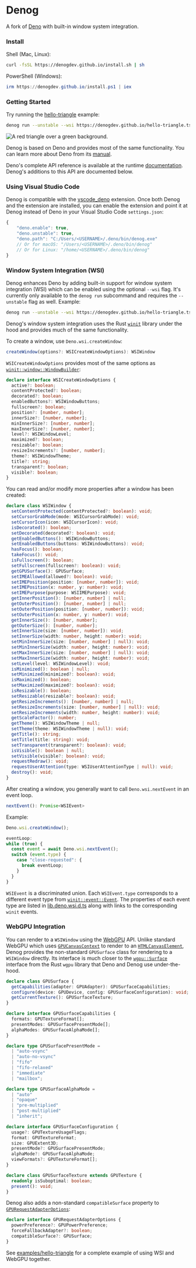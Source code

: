 # Denog

A fork of [Deno](https://github.com/denoland/deno) with built-in window system
integration.

### Install

Shell (Mac, Linux):

```sh
curl -fsSL https://denogdev.github.io/install.sh | sh
```

PowerShell (Windows):

```powershell
irm https://denogdev.github.io/install.ps1 | iex
```

### Getting Started

Try running the
[hello-triangle](https://github.com/denogdev/denogdev.github.io/blob/main/hello-triangle.ts)
example:

```sh
denog run --unstable --wsi https://denogdev.github.io/hello-triangle.ts
```

![A red triangle over a green background.](./examples/hello-triangle/screenshot.png)

Denog is based on Deno and provides most of the same functionality. You can
learn more about Deno from its [manual](https://deno.land/manual).

Deno's complete API reference is available at the runtime
[documentation](https://doc.deno.land). Denog's additions to this API are
documented below.

### Using Visual Studio Code

Denog is compatible with the
[vscode_deno](https://marketplace.visualstudio.com/items?itemName=denoland.vscode-deno)
extension. Once both Denog and the extension are installed, you can enable the
extension and point it at Denog instead of Deno in your Visual Studio Code
`settings.json`:

```js
{
    "deno.enable": true,
    "deno.unstable": true,
    "deno.path": "C:/Users/<USERNAME>/.deno/bin/denog.exe"
    // Or for macOS: "/Users/<USERNAME>/.deno/bin/denog"
    // Or for Linux: "/home/<USERNAME>/.deno/bin/denog"
}
```

### Window System Integration (WSI)

Denog enhances Deno by adding built-in support for window system integration
(WSI) which can be enabled using the optional `--wsi` flag. It's currently only
available to the `denog run` subcommand and requires the `--unstable` flag as
well. Example:

```sh
denog run --unstable --wsi https://denogdev.github.io/hello-triangle.ts
```

Denog's window system integration uses the Rust
[`winit`](https://docs.rs/winit/0.28.1/winit/) library under the hood and
provides much of the same functionality.

To create a window, use `Deno.wsi.createWindow`:

```ts
createWindow(options?: WSICreateWindowOptions): WSIWindow
```

`WSICreateWindowOptions` provides most of the same options as
[`winit::window::WindowBuilder`](https://docs.rs/winit/0.28.1/winit/window/struct.WindowBuilder.html):

```ts
declare interface WSICreateWindowOptions {
  active?: boolean;
  contentProtected?: boolean;
  decorated?: boolean;
  enabledButtons?: WSIWindowButtons;
  fullscreen?: boolean;
  position?: [number, number];
  innerSize?: [number, number];
  minInnerSize?: [number, number];
  maxInnerSize?: [number, number];
  level?: WSIWindowLevel;
  maximized?: boolean;
  resizable?: boolean;
  resizeIncrements?: [number, number];
  theme?: WSIWindowTheme;
  title?: string;
  transparent?: boolean;
  visible?: boolean;
}
```

You can read and/or modify more properties after a window has been created:

```ts
declare class WSIWindow {
  setContentProtected(contentProtected?: boolean): void;
  setCursorGrabMode(mode: WSICursorGrabMode): void;
  setCursorIcon(icon: WSICursorIcon): void;
  isDecorated(): boolean;
  setDecorated(decorated?: boolean): void;
  getEnabledButtons(): WSIWindowButtons;
  setEnabledButtons(buttons: WSIWindowButtons): void;
  hasFocus(): boolean;
  takeFocus(): void;
  isFullscreen(): boolean;
  setFullscreen(fullscreen?: boolean): void;
  getGPUSurface(): GPUSurface;
  setIMEAllowed(allowed?: boolean): void;
  setIMEPosition(position: [number, number]): void;
  setIMEPosition(x: number, y: number): void;
  setIMEPurpose(purpose: WSIIMEPurpose): void;
  getInnerPosition(): [number, number] | null;
  getOuterPosition(): [number, number] | null;
  setOuterPosition(position: [number, number]): void;
  setOuterPosition(x: number, y: number): void;
  getInnerSize(): [number, number];
  getOuterSize(): [number, number];
  setInnerSize(size: [number, number]): void;
  setInnerSize(width: number, height: number): void;
  setMinInnerSize(size: [number, number] | null): void;
  setMinInnerSize(width: number, height: number): void;
  setMaxInnerSize(size: [number, number] | null): void;
  setMaxInnerSize(width: number, height: number): void;
  setLevel(level: WSIWindowLevel): void;
  isMinimized(): boolean | null;
  setMinimized(minimized?: boolean): void;
  isMaximized(): boolean;
  setMaximized(maximized?: boolean): void;
  isResizable(): boolean;
  setResizable(resizable?: boolean): void;
  getResizeIncrements(): [number, number] | null;
  setResizeIncrements(size: [number, number] | null): void;
  setResizeIncrements(width: number, height: number): void;
  getScaleFactor(): number;
  getTheme(): WSIWindowTheme | null;
  setTheme(theme: WSIWindowTheme | null): void;
  getTitle(): string;
  setTitle(title: string): void;
  setTransparent(transparent?: boolean): void;
  isVisible(): boolean | null;
  setVisible(visible?: boolean): void;
  requestRedraw(): void;
  requestUserAttention(type: WSIUserAttentionType | null): void;
  destroy(): void;
}
```

After creating a window, you generally want to call `Deno.wsi.nextEvent` in an
event loop.

```ts
nextEvent(): Promise<WSIEvent>
```

Example:

```ts
Deno.wsi.createWindow();

eventLoop:
while (true) {
  const event = await Deno.wsi.nextEvent();
  switch (event.type) {
    case "close-requested": {
      break eventLoop;
    }
  }
}
```

`WSIEvent` is a discriminated union. Each `WSIEvent.type` corresponds to a
different event type from
[`winit::event::Event`](https://docs.rs/winit/0.28.1/winit/event/enum.Event.html).
The properties of each event type are listed in
[lib.deno.wsi.d.ts](./cli/tsc/dts/lib.deno.wsi.d.ts) along with links to the
corresponding `winit` events.

### WebGPU Integration

You can render to a `WSIWindow` using the
[WebGPU](https://www.w3.org/TR/webgpu/) API. Unlike standard WebGPU which uses
[`GPUCanvasContext`](https://www.w3.org/TR/webgpu/#canvas-context) to render to
an
[`HTMLCanvasElement`](https://developer.mozilla.org/en-US/docs/Web/API/HTMLCanvasElement),
Denog provides the non-standard `GPUSurface` class for rendering to a
`WSIWindow` directly. Its interface is much closer to the
[`wgpu::Surface`](https://docs.rs/wgpu/0.15.0/wgpu/struct.Surface.html)
interface from the Rust `wgpu` library that Deno and Denog use under-the-hood.

```ts
declare class GPUSurface {
  getCapabilities(adapter: GPUAdapter): GPUSurfaceCapabilities;
  configure(device: GPUDevice, config: GPUSurfaceConfiguration): void;
  getCurrentTexture(): GPUSurfaceTexture;
}

declare interface GPUSurfaceCapabilities {
  formats: GPUTextureFormat[];
  presentModes: GPUSurfacePresentMode[];
  alphaModes: GPUSurfaceAlphaMode[];
}

declare type GPUSurfacePresentMode =
  | "auto-vsync"
  | "auto-no-vsync"
  | "fifo"
  | "fifo-relaxed"
  | "immediate"
  | "mailbox";

declare type GPUSurfaceAlphaMode =
  | "auto"
  | "opaque"
  | "pre-multiplied"
  | "post-multiplied"
  | "inherit";

declare interface GPUSurfaceConfiguration {
  usage?: GPUTextureUsageFlags;
  format: GPUTextureFormat;
  size: GPUExtent3D;
  presentMode?: GPUSurfacePresentMode;
  alphaMode?: GPUSurfaceAlphaMode;
  viewFormats?: GPUTextureFormat[];
}

declare class GPUSurfaceTexture extends GPUTexture {
  readonly isSuboptimal: boolean;
  present(): void;
}
```

Denog also adds a non-standard `compatibleSurface` property to
[`GPURequestAdapterOptions`](https://www.w3.org/TR/webgpu/#dictdef-gpurequestadapteroptions):

```ts
declare interface GPURequestAdapterOptions {
  powerPreference?: GPUPowerPreference;
  forceFallbackAdapter?: boolean;
  compatibleSurface?: GPUSurface;
}
```

See [examples/hello-triangle](./examples/hello-triangle) for a complete example
of using WSI and WebGPU together.

